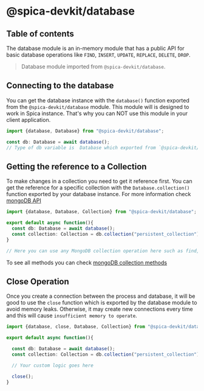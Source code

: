# @spica-devkit/database

## Table of contents

The database module is an in-memory module that has a public API for basic database operations like `FIND`, `INSERT`, `UPDATE`, `REPLACE`, `DELETE`, `DROP`.

> Database module imported from `@spica-devkit/database`.

## Connecting to the database

You can get the database instance with the `database()` function exported from the `@spica-devkit/database` module. This module will is designed to work in Spica instance. That's why you can NOT use this module in your client application.

```typescript
import {database, Database} from "@spica-devkit/database";

const db: Database = await database();
// Type of db variable is  Database which exported from `@spica-devkit/database`
```

## Getting the reference to a Collection

To make changes in a collection you need to get it reference first. You can get the reference for a specific collection with the `Database.collection()` function exported by your database instance. For more information check [mongoDB API](https://docs.mongodb.com/master/core/databases-and-collections/)

```typescript
import {database, Database, Collection} from "@spica-devkit/database";

export default async function(){
  const db: Database = await database();
  const collection: Collection = db.collection("persistent_collection");
}

// Here you can use any MongoDB collection operation here such as find, insert, delete, deleteMany .etc
```

To see all methods you can check [mongoDB collection methods](https://docs.mongodb.com/manual/reference/method/js-collection/)

## Close Operation

Once you create a connection between the process and database, it will be good to use the `close` function which is exported by the database module to avoid memory leaks. Otherwise, it may create new connections every time and this will cause `insufficient memory to operate`.

```typescript
import {database, close, Database, Collection} from "@spica-devkit/database";

export default async function(){

  const db: Database = await database();
  const collection: Collection = db.collection("persistent_collection");

  // Your custom logic goes here

  close();
}
```